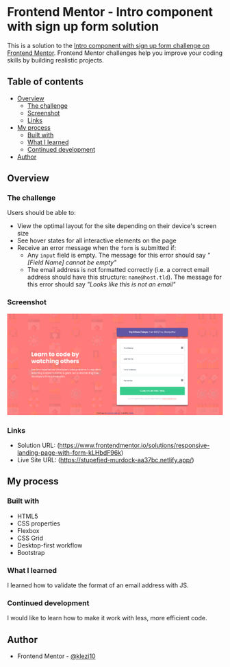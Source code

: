 # Frontend Mentor - Intro component with sign up form solution

This is a solution to the [Intro component with sign up form challenge on Frontend Mentor](https://www.frontendmentor.io/challenges/intro-component-with-signup-form-5cf91bd49edda32581d28fd1). Frontend Mentor challenges help you improve your coding skills by building realistic projects.

## Table of contents

- [Overview](#overview)
  - [The challenge](#the-challenge)
  - [Screenshot](#screenshot)
  - [Links](#links)
- [My process](#my-process)
  - [Built with](#built-with)
  - [What I learned](#what-i-learned)
  - [Continued development](#continued-development)
- [Author](#author)

## Overview

### The challenge

Users should be able to:

- View the optimal layout for the site depending on their device's screen size
- See hover states for all interactive elements on the page
- Receive an error message when the `form` is submitted if:
  - Any `input` field is empty. The message for this error should say _"[Field Name] cannot be empty"_
  - The email address is not formatted correctly (i.e. a correct email address should have this structure: `name@host.tld`). The message for this error should say _"Looks like this is not an email"_

### Screenshot

![](/screenshot.jpg)

### Links

- Solution URL: (https://www.frontendmentor.io/solutions/responsive-landing-page-with-form-kLHbdF96k)
- Live Site URL: (https://stupefied-murdock-aa37bc.netlify.app/)

## My process

### Built with

- HTML5
- CSS properties
- Flexbox
- CSS Grid
- Desktop-first workflow
- Bootstrap

### What I learned

I learned how to validate the format of an email address with JS.

### Continued development

I would like to learn how to make it work with less, more efficient code.

## Author

- Frontend Mentor - [@klezi10](https://www.frontendmentor.io/profile/klezi10)
